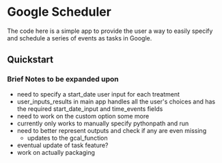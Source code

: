 # Google Scheduler

The code here is a simple app to provide the user a way to easily specify and schedule a series of events
as tasks in Google.

## Quickstart


### Brief Notes to be expanded upon

- need to specify a start_date user input for each treatment
- user_inputs_results in main app handles all the user's choices and has the required start_date_input and time_events fields
- need to work on the custom option some more
- currently only works to manually specify pythonpath and run
- need to better represent outputs and check if any are even missing
  - updates to the gcal_function
- eventual update of task feature?
- work on actually packaging
